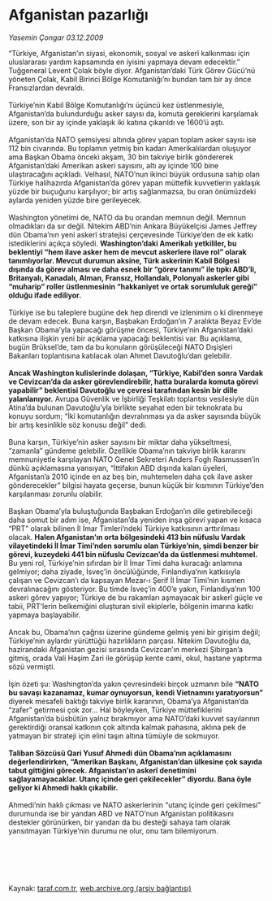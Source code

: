 # Afganistan pazarlığı

*Yasemin Çongar 03.12.2009*

<div class="taraf_structure_2col_1zq">
<div class="margen_n">



 <p>“Türkiye, Afganistan’ın siyasi, ekonomik, sosyal ve askerî kalkınması için uluslararası yardım kapsamında en iyisini yapmaya devam edecektir.” Tuğgeneral Levent Çolak böyle diyor. Afganistan’daki Türk Görev Gücü’nü yöneten Çolak, Kabil Birinci Bölge Komutanlığı’nı bundan tam bir ay önce Fransızlardan devraldı. <br/><br/>Türkiye’nin Kabil Bölge Komutanlığı’nı üçüncü kez üstlenmesiyle, Afganistan’da bulundurduğu asker sayısı da, komuta gereklerini karşılamak üzere, son bir ay içinde yaklaşık iki katına çıkarıldı ve 1600’ü aştı. <br/><br/>Afganistan’da NATO şemsiyesi altında görev yapan toplam asker sayısı ise 112 bin civarında. Bu toplamın yetmiş bin kadarı Amerikalılardan oluşuyor ama Başkan Obama önceki akşam, 30 bin takviye birlik göndererek Afganistan’daki Amerikan askeri sayısını, altı ay içinde 100 bine ulaştıracağını açıkladı. Velhasıl, NATO’nun ikinci büyük ordusuna sahip olan Türkiye halihazırda Afganistan’da görev yapan müttefik kuvvetlerin yaklaşık yüzde bir buçuğunu karşılıyor; bir artış sağlanmazsa, bu oran önümüzdeki aylarda yeniden yüzde bire gerileyecek. <br/><br/>Washington yönetimi de, NATO da bu orandan memnun değil. Memnun olmadıkları da sır değil. Nitekim ABD’nin Ankara Büyükelçisi James Jeffrey dün Obama’nın yeni askerî stratejisi çerçevesinde Türkiye’den de ek katkı istediklerini açıkça söyledi. <b>Washington’daki Amerikalı yetkililer, bu beklentiyi “hem ilave asker hem de mevcut askerlere ilave rol” olarak tanımlıyorlar. Mevcut durumun aksine, Türk askerinin Kabil Bölgesi dışında da görev alması ve daha esnek bir “görev tanımı” ile tıpkı ABD’li, Britanyalı, Kanadalı, Alman, Fransız, Hollandalı, Polonyalı askerler gibi “muharip” roller üstlenmesinin “hakkaniyet ve ortak sorumluluk gereği” olduğu ifade ediliyor.</b> <br/><br/>Türkiye ise bu taleplere bugüne dek hep direndi ve izlenimim o ki direnmeye de devam edecek. Buna karşın, Başbakan Erdoğan’ın 7 aralıkta Beyaz Ev’de Başkan Obama’yla yapacağı görüşme öncesi, Türkiye’nin Afganistan’daki katkısına ilişkin yeni bir açıklama yapacağı beklentisi var. Bu açıklama, bugün Brüksel’de, tam da bu konuların görüşüleceği NATO Dışişleri Bakanları toplantısına katılacak olan Ahmet Davutoğlu’dan gelebilir.<b> <br/><br/>Ancak Washington kulislerinde dolaşan, “Türkiye, Kabil’den sonra Vardak ve Cevizcan’da da asker görevlendirebilir, hatta buralarda komuta görevi yapabilir” beklentisi Davutoğlu ve çevresi tarafından kesin bir dille yalanlanıyor.</b> Avrupa Güvenlik ve İşbirliği Teşkilatı toplantısı vesilesiyle dün Atina’da bulunan Davutoğlu’yla birlikte seyahat eden bir teknokrata bu konuyu sordum; “İki komutanlığın devralınması ya da asker sayısında büyük bir artış kesinlikle söz konusu değil” dedi. <br/><br/>Buna karşın, Türkiye’nin asker sayısını bir miktar daha yükseltmesi, “zamanla” gündeme gelebilir. Özellikle Obama’nın takviye birlik kararını memnuniyetle karşılayan NATO Genel Sekreteri Anders Fogh Rasmussen’in dünkü açıklamasına yansıyan, “İttifakın ABD dışında kalan üyeleri, Afganistan’a 2010 içinde en az beş bin, muhtemelen daha çok ilave asker gönderecekler” bilgisi hayata geçerse, bunun küçük bir kısmının Türkiye’den karşılanması zorunlu olabilir. <br/><br/>Başkan Obama’yla buluştuğunda Başbakan Erdoğan’ın dile getirebileceği daha somut bir adım ise, Afganistan’da yeniden inşa görevi yapan ve kısaca “PRT” olarak bilinen İl İmar Timleri’ndeki Türkiye katkısının arttırılması olacak. <b>Halen Afganistan’ın orta bölgesindeki 413 bin nüfuslu Vardak vilayetindeki İl İmar Timi’nden sorumlu olan Türkiye’nin, şimdi benzer bir görevi, kuzeydeki 441 bin nüfuslu Cevizcan’da da üstlenmesi muhtemel.</b> Bu yeni rol, Türkiye’nin sıfırdan bir İl İmar Timi daha kuracağı anlamına gelmiyor; daha ziyade, İsveç’in öncülüğünde, Finlandiya’nın katkısıyla çalışan ve Cevizcan’ı da kapsayan Mezar-ı Şerif İl İmar Timi’nin kısmen devralınacağını gösteriyor. Bu timde İsveç’in 400’e yakın, Finlandiya’nın 100 askeri görev yapıyor; Türkiye de bu rakamları aşmayacak bir askerî güçle ve tabii, PRT’lerin belkemiğini oluşturan sivil ekiplerle, bölgenin imarına katkı yapmaya başlayabilir. <br/><br/>Ancak bu, Obama’nın çağrısı üzerine gündeme gelmiş yeni bir girişim değil; Türkiye’nin aylardır yürüttüğü hazırlıkların parçası. Nitekim Davutoğlu da, hazirandaki Afganistan gezisi sırasında Cevizcan’ın merkezi Şibirgan’a gitmiş, orada Vali Haşim Zari ile görüşüp kente cami, okul, hastane yaptırma sözü vermişti. <br/><br/>İşin özeti şu: Washington’da yakın çevresindeki birçok uzmanın bile <b>“NATO bu savaşı kazanamaz, kumar oynuyorsun, kendi Vietnamını yaratıyorsun”</b> diyerek mesafeli baktığı takviye birlik kararının, Obama’ya Afganistan’da “zafer” getirmesi çok zor... Hal böyleyken, Türkiye müttefiklerini Afganistan’da büsbütün yalnız bırakmıyor ama NATO’daki kuvvet sayılarının gerektirdiği oransal katkının çok altında kalmak pahasına, aklına pek de yatmayan bir strateji için elini taşın altına tümüyle de sokmuyor.<b> <br/><br/>Taliban Sözcüsü Qari Yusuf Ahmedi dün Obama’nın açıklamasını değerlendirirken, “Amerikan Başkanı, Afganistan’dan ülkesine çok sayıda tabut gittiğini görecek. Afganistan’ın askerî denetimini sağlayamayacaklar. Utanç içinde geri çekilecekler” diyordu. Bana öyle geliyor ki Ahmedi haklı çıkabilir. </b><br/><br/>Ahmedi’nin haklı çıkması ve NATO askerlerinin “utanç içinde geri çekilmesi” durumunda ise bir yandan ABD ve NATO’nun Afganistan politikasını destekler görünürken, bir yandan da bu desteği sahaya tam olarak yansıtmayan Türkiye’nin durumu ne olur, onu tam bilemiyorum.</p>
<br/>
<br/>
<br/>



<br/>


<div id="taraf_not">
</div>

</div>


</div>

Kaynak: [taraf.com.tr](http://www.taraf.com.tr:80/makale/8822.htm), [web.archive.org (arşiv bağlantısı)](http://web.archive.org/web/20100213100525/http://www.taraf.com.tr:80/makale/8822.htm)
